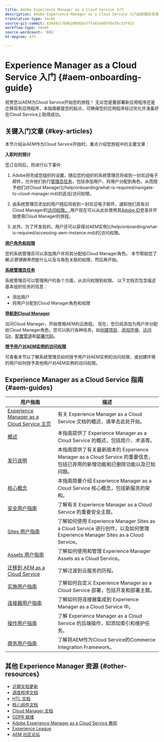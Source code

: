 ```yaml
---
title: Adobe Experience Manager as a Cloud Service 入门
description: Adobe Experience Manager as a Cloud Service 入门自助服务资源和文档链接
translation-type: tm+mt
source-git-commit: 834d41cfb9b2988b5e7ffa03ad0f45d78c53f915
workflow-type: tm+mt
source-wordcount: '691'
ht-degree: 47%

---
```



# Experience Manager as a Cloud Service 入门 {#aem-onboarding-guide}

祝贺您以AEM为Cloud Service开始您的旅程！ 无论您是要部署新应用程序还是迁移现有应用程序，本指南都是您的起点，可确保您的应用程序经过优化并准备好在Cloud Service上取得成功。

## 关键入门文章 {#key-articles}

本节介绍从AEM作为Cloud Service开始时，重点介绍您旅程中的主要文章：

**入职时的预计**

签订合同后，将进行以下事件:

1. Adobe将完成您组织的设置，随后您的组织的系统管理员将收到一封欢迎电子邮件，允许他们执行[管理员任务](/help/onboarding/what-is-required/add-users-assign-cm-roles.md)，包括添加用户、将用户分配到角色，从而授予他们对Cloud Manager](/help/onboarding/what-is-required/navigate-to-cloud-manager.md)的适当[访问权限。

1. 由系统管理员添加的用户随后将收到一封欢迎电子邮件，通知他们具有对Cloud Manager的[访问权限。 ](/help/onboarding/what-is-required/navigate-to-cloud-manager.md)用户现在可以从此处使用其[Adobe ID](/help/onboarding/what-is-required/get-your-adobe-id.md)登录并开始使用Cloud Manager的旅程。


1. 此外，为了开发目的，用户还可以获得对AEM实例](/help/onboarding/what-is-required/accessing-aem-instance.md)的[访问权限。

**[用户角色和权限](/help/onboarding/what-is-required/user-roles-permissions.md)**

您的系统管理员可以添加用户并将其分配给Cloud Manager角色。 本节帮助您了解&#x200B;*云管理器角色*&#x200B;是什么以及与角色关联的权限，然后再开始。

**[系统管理员任务](/help/onboarding/what-is-required/add-users-assign-cm-roles.md)**

系统管理员可以管理用户的各个方面，从访问权限到权限。 以下文档页包含描述基本组织任务的信息：

* 添加用户
* 将用户分配到Cloud Manager角色和权限

**[导航到Cloud Manager](/help/onboarding/what-is-required/navigate-to-cloud-manager.md)**

访问Cloud Manager，开始使用AEM的云旅程。 现在，您已经添加为用户并分配给Cloud Manager角色，您可以执行各种任务，如[创建项目](/help/onboarding/getting-access-to-aem-in-cloud/understand-program-types.md)、[添加环境](/help/implementing/cloud-manager/manage-environments.md)、[访问Git](/help/implementing/cloud-manager/accessing-git.md)、[配置管道](/help/implementing/cloud-manager/configure-pipeline.md)和[部署代码](/help/implementing/cloud-manager/deploy-code.md)。

**[授予用户对AEM实例的访问权限](/help/onboarding/what-is-required/accessing-aem-instance.md)**

可查看本节以了解系统管理员如何授予用户对AEM实例的访问权限，或创建环境的用户如何授予其他用户对AEM实例的访问权限。

## Experience Manager as a Cloud Service 指南 {#aem-guides}

| 用户指南 | 描述 |
|---|---|
| [Experience Manager as a Cloud Service 主页](/help/landing/home.md) | 有关 Experience Manager as a Cloud Service 文档的概述，请单击此处开始。 |
| [概述](/help/overview/home.md) | 本指南提供了 Experience Manager as a Cloud Service 的概述，包括简介、术语等。 |
| [发行说明](/help/release-notes/home.md) | 本指南提供了有关最新版本的 Experience Manager as a Cloud Service 的重要信息，包括已弃用的新增功能和已删除功能以及已知问题。 |
| [核心概念](/help/core-concepts/home.md) | 本指南简要介绍 Experience Manager as a Cloud Service 核心概念，包括新服务的架构。 |
| [安全用户指南](/help/security/home.md) | 了解有关 Experience Manager as a Cloud Service 的重要安全主题。 |
| [Sites 用户指南](/help/sites-cloud/home.md) | 了解如何使用 Experience Manager Sites as a Cloud Service 进行创作，以及如何管理 Experience Manager Sites as a Cloud Service。 |
| [Assets 用户指南](/help/assets/home.md) | 了解如何使用和管理 Experience Manager Assets as a Cloud Service。 |
| [迁移到 AEM as a Cloud Service](/help/move-to-cloud-service/home.md) | 了解过渡到云服务的历程。 |
| [实施用户指南](/help/implementing/home.md) | 了解如何自定义 Experience Manager as a Cloud Service 部署，包括开发和部署主题。 |
| [连接器用户指南](/help/connectors/home.md) | 了解如何将连接器集成到 Experience Manager as a Cloud Service 中。 |
| [操作用户指南](/help/operations/home.md) | 了解 Experience Manager as a Cloud Service 的后端操作，如添加索引和维护任务。 |
| [商务用户指南](/help/commerce-cloud/home.md) | 了解将AEM作为Cloud Service的Commerce Integration Framework。 |

## 其他 Experience Manager 资源 {#other-resources}

* [近期文档更新](https://helpx.adobe.com/cn/experience-manager/documentation-updates.html#AEMasaCloudService)
* [调度程序文档](/help/implementing/dispatcher/overview.md)
* [HTL 文档](https://docs.adobe.com/content/help/zh-Hans/experience-manager-htl/using/overview.html)
* [核心组件文档](https://docs.adobe.com/content/help/zh-Hans/experience-manager-core-components/using/introduction.html)
* [Cloud Manager 文档](https://docs.adobe.com/content/help/en/experience-manager-cloud-service/onboarding/getting-access/cloud-service-programs/first-time-login.html)
* [GDPR 就绪](/help/onboarding/data-privacy-and-protection-readiness/aem-readiness.md)
* [Adobe Experience Manager as a Cloud Service 教程](https://docs.adobe.com/content/help/en/experience-manager-learn/cloud-service/overview.html)
* [Experience League](https://guided.adobe.com/?promoid=K42KVXHD&amp;mv=other#solutions/experience-manager)
* [AEM 社区论坛](https://forums.adobe.com/community/experience-cloud/marketing-cloud/experience-manager)